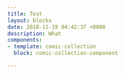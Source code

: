 ```yaml
---
title: Test
layout: blocks
date: 2018-11-19 04:42:37 +0000
description: What
components:
- template: comic-collection
  block: comic-collection-component

---
```

